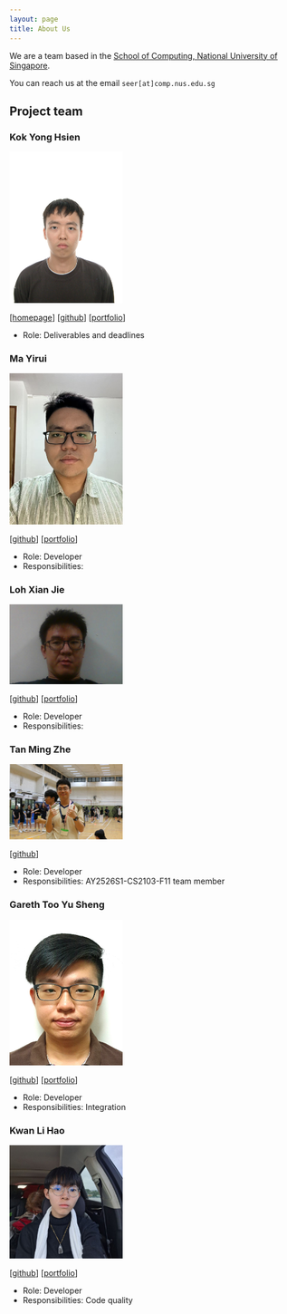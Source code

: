 ```yaml
---
layout: page
title: About Us
---
```


We are a team based in the [School of Computing, National University of Singapore](https://www.comp.nus.edu.sg).

You can reach us at the email `seer[at]comp.nus.edu.sg`

## Project team

### Kok Yong Hsien

<img src="images/yhkok.png" width="200px">

[[homepage](http://www.comp.nus.edu.sg/~damithch)]
[[github](https://github.com/YHKok)]
[[portfolio](team/johndoe.md)]

* Role: Deliverables and deadlines

### Ma Yirui

<img src="images/ma-yirui.png" width="200px">

[[github](http://github.com/Ma-Yirui)] 
[[portfolio](team/johndoe.md)]

* Role: Developer
* Responsibilities: 

### Loh Xian Jie

<img src="images/lohxianjie.png" width="200px">

[[github](https://github.com/XJie97)]
[[portfolio](team/lohxianjie.md)]

* Role: Developer
* Responsibilities: 

### Tan Ming Zhe

<img src="images/tgonet.png" width="200px">

[[github](http://github.com/tgonet)]

* Role: Developer
* Responsibilities: AY2526S1-CS2103-F11 team member

### Gareth Too Yu Sheng

<img src="images/gareth2yusheng.png" width="200px">

[[github](https://github.com/Gareth2YuSheng)]
[[portfolio](team/johndoe.md)]

* Role: Developer
* Responsibilities: Integration

### Kwan Li Hao

<img src="images/partillay791.png" width="200px">

[[github](http://github.com/Partillay791)]
[[portfolio](team/johndoe.md)]

* Role: Developer
* Responsibilities: Code quality
